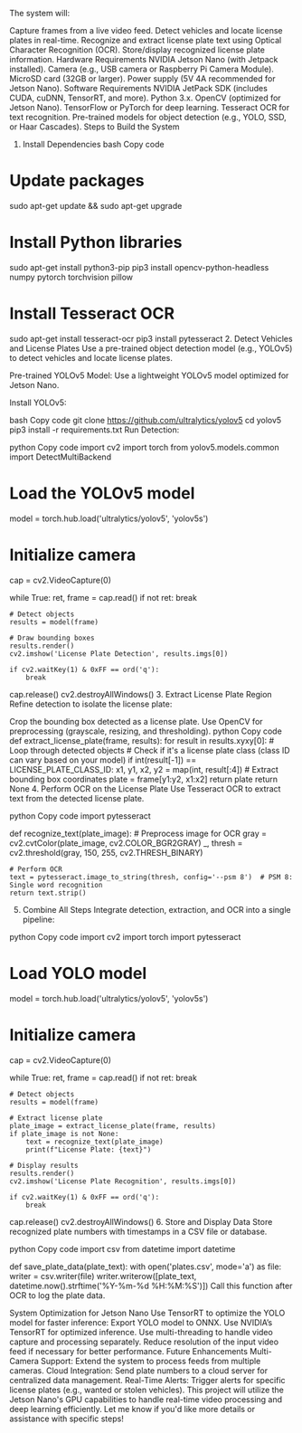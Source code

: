 The system will:

Capture frames from a live video feed.
Detect vehicles and locate license plates in real-time.
Recognize and extract license plate text using Optical Character Recognition (OCR).
Store/display recognized license plate information.
Hardware Requirements
NVIDIA Jetson Nano (with Jetpack installed).
Camera (e.g., USB camera or Raspberry Pi Camera Module).
MicroSD card (32GB or larger).
Power supply (5V 4A recommended for Jetson Nano).
Software Requirements
NVIDIA JetPack SDK (includes CUDA, cuDNN, TensorRT, and more).
Python 3.x.
OpenCV (optimized for Jetson Nano).
TensorFlow or PyTorch for deep learning.
Tesseract OCR for text recognition.
Pre-trained models for object detection (e.g., YOLO, SSD, or Haar Cascades).
Steps to Build the System
1. Install Dependencies
bash
Copy code
# Update packages
sudo apt-get update && sudo apt-get upgrade

# Install Python libraries
sudo apt-get install python3-pip
pip3 install opencv-python-headless numpy pytorch torchvision pillow

# Install Tesseract OCR
sudo apt-get install tesseract-ocr
pip3 install pytesseract
2. Detect Vehicles and License Plates
Use a pre-trained object detection model (e.g., YOLOv5) to detect vehicles and locate license plates.

Pre-trained YOLOv5 Model: Use a lightweight YOLOv5 model optimized for Jetson Nano.

Install YOLOv5:

bash
Copy code
git clone https://github.com/ultralytics/yolov5
cd yolov5
pip3 install -r requirements.txt
Run Detection:

python
Copy code
import cv2
import torch
from yolov5.models.common import DetectMultiBackend

# Load the YOLOv5 model
model = torch.hub.load('ultralytics/yolov5', 'yolov5s')

# Initialize camera
cap = cv2.VideoCapture(0)

while True:
    ret, frame = cap.read()
    if not ret:
        break
    
    # Detect objects
    results = model(frame)
    
    # Draw bounding boxes
    results.render()
    cv2.imshow('License Plate Detection', results.imgs[0])
    
    if cv2.waitKey(1) & 0xFF == ord('q'):
        break

cap.release()
cv2.destroyAllWindows()
3. Extract License Plate Region
Refine detection to isolate the license plate:

Crop the bounding box detected as a license plate.
Use OpenCV for preprocessing (grayscale, resizing, and thresholding).
python
Copy code
def extract_license_plate(frame, results):
    for result in results.xyxy[0]:  # Loop through detected objects
        # Check if it's a license plate class (class ID can vary based on your model)
        if int(result[-1]) == LICENSE_PLATE_CLASS_ID:
            x1, y1, x2, y2 = map(int, result[:4])  # Extract bounding box coordinates
            plate = frame[y1:y2, x1:x2]
            return plate
    return None
4. Perform OCR on the License Plate
Use Tesseract OCR to extract text from the detected license plate.

python
Copy code
import pytesseract

def recognize_text(plate_image):
    # Preprocess image for OCR
    gray = cv2.cvtColor(plate_image, cv2.COLOR_BGR2GRAY)
    _, thresh = cv2.threshold(gray, 150, 255, cv2.THRESH_BINARY)

    # Perform OCR
    text = pytesseract.image_to_string(thresh, config='--psm 8')  # PSM 8: Single word recognition
    return text.strip()
5. Combine All Steps
Integrate detection, extraction, and OCR into a single pipeline:

python
Copy code
import cv2
import torch
import pytesseract

# Load YOLO model
model = torch.hub.load('ultralytics/yolov5', 'yolov5s')

# Initialize camera
cap = cv2.VideoCapture(0)

while True:
    ret, frame = cap.read()
    if not ret:
        break
    
    # Detect objects
    results = model(frame)

    # Extract license plate
    plate_image = extract_license_plate(frame, results)
    if plate_image is not None:
        text = recognize_text(plate_image)
        print(f"License Plate: {text}")
    
    # Display results
    results.render()
    cv2.imshow('License Plate Recognition', results.imgs[0])

    if cv2.waitKey(1) & 0xFF == ord('q'):
        break

cap.release()
cv2.destroyAllWindows()
6. Store and Display Data
Store recognized plate numbers with timestamps in a CSV file or database.

python
Copy code
import csv
from datetime import datetime

def save_plate_data(plate_text):
    with open('plates.csv', mode='a') as file:
        writer = csv.writer(file)
        writer.writerow([plate_text, datetime.now().strftime('%Y-%m-%d %H:%M:%S')])
Call this function after OCR to log the plate data.

System Optimization for Jetson Nano
Use TensorRT to optimize the YOLO model for faster inference:
Export YOLO model to ONNX.
Use NVIDIA’s TensorRT for optimized inference.
Use multi-threading to handle video capture and processing separately.
Reduce resolution of the input video feed if necessary for better performance.
Future Enhancements
Multi-Camera Support: Extend the system to process feeds from multiple cameras.
Cloud Integration: Send plate numbers to a cloud server for centralized data management.
Real-Time Alerts: Trigger alerts for specific license plates (e.g., wanted or stolen vehicles).
This project will utilize the Jetson Nano's GPU capabilities to handle real-time video processing and deep learning efficiently. Let me know if you'd like more details or assistance with specific steps!






